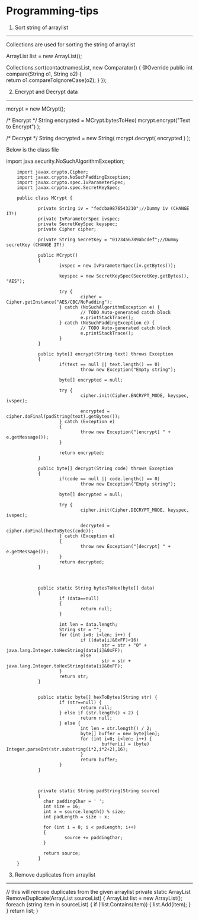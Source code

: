 Programming-tips
================

1. Sort string of arraylist
---------------------------

Collections are used for sorting the string of arraylist

ArrayList<String> list = new ArrayList<String>();

Collections.sort(contactnamesList, new Comparator<String>() {
@Override
public int compare(String o1, String o2) {              
    return o1.compareToIgnoreCase(o2);
}
});


2. Encrypt and Decrypt data
---------------------------

mcrypt = new MCrypt();

/* Encrypt */
String encrypted = MCrypt.bytesToHex( mcrypt.encrypt("Text to Encrypt") );

/* Decrypt */
String decrypted = new String( mcrypt.decrypt( encrypted ) );

Below is the class file

import java.security.NoSuchAlgorithmException;

        import javax.crypto.Cipher;
        import javax.crypto.NoSuchPaddingException;
        import javax.crypto.spec.IvParameterSpec;
        import javax.crypto.spec.SecretKeySpec;

        public class MCrypt {

                private String iv = "fedcba9876543210";//Dummy iv (CHANGE IT!)
                private IvParameterSpec ivspec;
                private SecretKeySpec keyspec;
                private Cipher cipher;
                
                private String SecretKey = "0123456789abcdef";//Dummy secretKey (CHANGE IT!)
                
                public MCrypt()
                {
                        ivspec = new IvParameterSpec(iv.getBytes());

                        keyspec = new SecretKeySpec(SecretKey.getBytes(), "AES");
                        
                        try {
                                cipher = Cipher.getInstance("AES/CBC/NoPadding");
                        } catch (NoSuchAlgorithmException e) {
                                // TODO Auto-generated catch block
                                e.printStackTrace();
                        } catch (NoSuchPaddingException e) {
                                // TODO Auto-generated catch block
                                e.printStackTrace();
                        }
                }
                
                public byte[] encrypt(String text) throws Exception
                {
                        if(text == null || text.length() == 0)
                                throw new Exception("Empty string");
                        
                        byte[] encrypted = null;

                        try {
                                cipher.init(Cipher.ENCRYPT_MODE, keyspec, ivspec);

                                encrypted = cipher.doFinal(padString(text).getBytes());
                        } catch (Exception e)
                        {                       
                                throw new Exception("[encrypt] " + e.getMessage());
                        }
                        
                        return encrypted;
                }
                
                public byte[] decrypt(String code) throws Exception
                {
                        if(code == null || code.length() == 0)
                                throw new Exception("Empty string");
                        
                        byte[] decrypted = null;

                        try {
                                cipher.init(Cipher.DECRYPT_MODE, keyspec, ivspec);
                                
                                decrypted = cipher.doFinal(hexToBytes(code));
                        } catch (Exception e)
                        {
                                throw new Exception("[decrypt] " + e.getMessage());
                        }
                        return decrypted;
                }
                

                
                public static String bytesToHex(byte[] data)
                {
                        if (data==null)
                        {
                                return null;
                        }
                        
                        int len = data.length;
                        String str = "";
                        for (int i=0; i<len; i++) {
                                if ((data[i]&0xFF)<16)
                                        str = str + "0" + java.lang.Integer.toHexString(data[i]&0xFF);
                                else
                                        str = str + java.lang.Integer.toHexString(data[i]&0xFF);
                        }
                        return str;
                }
                
                        
                public static byte[] hexToBytes(String str) {
                        if (str==null) {
                                return null;
                        } else if (str.length() < 2) {
                                return null;
                        } else {
                                int len = str.length() / 2;
                                byte[] buffer = new byte[len];
                                for (int i=0; i<len; i++) {
                                        buffer[i] = (byte) Integer.parseInt(str.substring(i*2,i*2+2),16);
                                }
                                return buffer;
                        }
                }
                
                

                private static String padString(String source)
                {
                  char paddingChar = ' ';
                  int size = 16;
                  int x = source.length() % size;
                  int padLength = size - x;

                  for (int i = 0; i < padLength; i++)
                  {
                          source += paddingChar;
                  }

                  return source;
                }
        }


3. Remove duplicates from arraylist
-----------------------------------

// this will remove duplicates from the given arraylist
private static ArrayList RemoveDuplicate(ArrayList sourceList)
{
    ArrayList list = new ArrayList();
    foreach (string item in sourceList)
    {
        if (!list.Contains(item))
        {
            list.Add(item);
        }
    }
    return list;
}
